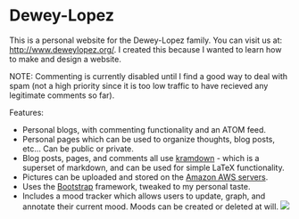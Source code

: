 Dewey-Lopez
=========================

This is a personal website for the Dewey-Lopez family. You can visit us at: <http://www.deweylopez.org/>.
I created this because I wanted to learn how to make and design a website. 

NOTE: Commenting is currently disabled until I find a good way to deal with spam (not a high priority since it is too low traffic to have recieved any legitimate comments so far). 

Features:

* Personal blogs, with commenting functionality and an ATOM feed. 
* Personal pages which can be used to organize thoughts, blog posts, etc... Can be public or private.
* Blog posts, pages, and comments all use [kramdown](http://kramdown.gettalong.org/) - which is a superset of markdown, and can be used for simple LaTeX functionality. 
* Pictures can be uploaded and stored on the [Amazon AWS servers](http://aws.amazon.com/). 
* Uses the [Bootstrap](http://getbootstrap.com/) framework, tweaked to my personal taste.
* Includes a mood tracker which allows users to update, graph, and annotate their current mood. Moods can be created or deleted at will. ![](http://i.imgur.com/fK4RmFd.png)

